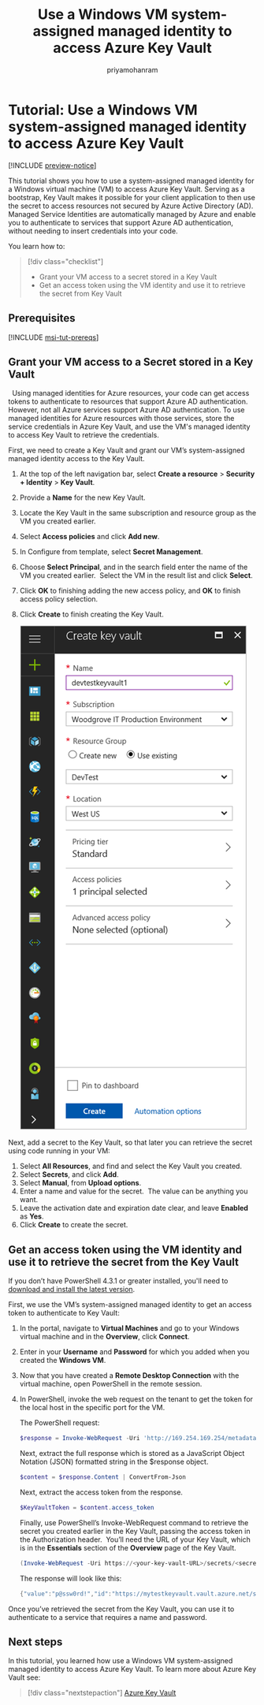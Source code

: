 ﻿---
title: Use a Windows VM system-assigned managed identity to access Azure Key Vault
description: A tutorial that walks you through the process of using a Windows VM system-assigned managed identity to access Azure Key Vault. 
services: active-directory
documentationcenter: ''
author: priyamohanram
manager: daveba
editor: daveba

ms.service: active-directory
ms.component: msi
ms.devlang: na
ms.topic: tutorial
ms.tgt_pltfrm: na
ms.workload: identity
ms.date: 11/20/2017
ms.author: priyamohanram
---

# Tutorial: Use a Windows VM system-assigned managed identity to access Azure Key Vault 

[!INCLUDE [preview-notice](../../../includes/active-directory-msi-preview-notice.md)]

This tutorial shows you how to use a system-assigned managed identity for a Windows virtual machine (VM) to access Azure Key Vault. Serving as a bootstrap, Key Vault makes it possible for your client application to then use the secret to access resources not secured by Azure Active Directory (AD). Managed Service Identities are automatically managed by Azure and enable you to authenticate to services that support Azure AD authentication, without needing to insert credentials into your code. 

You learn how to:


> [!div class="checklist"]
> * Grant your VM access to a secret stored in a Key Vault 
> * Get an access token using the VM identity and use it to retrieve the secret from Key Vault 

## Prerequisites

[!INCLUDE [msi-tut-prereqs](../../../includes/active-directory-msi-tut-prereqs.md)]

## Grant your VM access to a Secret stored in a Key Vault 
 
Using managed identities for Azure resources, your code can get access tokens to authenticate to resources that support Azure AD authentication.  However, not all Azure services support Azure AD authentication. To use managed identities for Azure resources with those services, store the service credentials in Azure Key Vault, and use the VM's managed identity to access Key Vault to retrieve the credentials. 

First, we need to create a Key Vault and grant our VM’s system-assigned managed identity access to the Key Vault.   

1. At the top of the left navigation bar, select **Create a resource** > **Security + Identity** > **Key Vault**.  
2. Provide a **Name** for the new Key Vault. 
3. Locate the Key Vault in the same subscription and resource group as the VM you created earlier. 
4. Select **Access policies** and click **Add new**. 
5. In Configure from template, select **Secret Management**. 
6. Choose **Select Principal**, and in the search field enter the name of the VM you created earlier.  Select the VM in the result list and click **Select**. 
7. Click **OK** to finishing adding the new access policy, and **OK** to finish access policy selection. 
8. Click **Create** to finish creating the Key Vault. 

    ![Alt image text](./media/msi-tutorial-windows-vm-access-nonaad/msi-blade.png)


Next, add a secret to the Key Vault, so that later you can retrieve the secret using code running in your VM: 

1. Select **All Resources**, and find and select the Key Vault you created. 
2. Select **Secrets**, and click **Add**. 
3. Select **Manual**, from **Upload options**. 
4. Enter a name and value for the secret.  The value can be anything you want. 
5. Leave the activation date and expiration date clear, and leave **Enabled** as **Yes**. 
6. Click **Create** to create the secret. 
 
## Get an access token using the VM identity and use it to retrieve the secret from the Key Vault  

If you don’t have PowerShell 4.3.1 or greater installed, you'll need to [download and install the latest version](https://docs.microsoft.com/powershell/azure/overview).

First, we use the VM’s system-assigned managed identity to get an access token to authenticate to Key Vault:
 
1. In the portal, navigate to **Virtual Machines** and go to your Windows virtual machine and in the **Overview**, click **Connect**.
2. Enter in your **Username** and **Password** for which you added when you created the **Windows VM**.  
3. Now that you have created a **Remote Desktop Connection** with the virtual machine, open PowerShell in the remote session.  
4. In PowerShell, invoke the web request on the tenant to get the token for the local host in the specific port for the VM.  

    The PowerShell request:
    
    ```powershell
    $response = Invoke-WebRequest -Uri 'http://169.254.169.254/metadata/identity/oauth2/token?api-version=2018-02-01&resource=https%3A%2F%2Fvault.azure.net' -Method GET -Headers @{Metadata="true"} 
    ```
    
    Next, extract the full response which is stored as a JavaScript Object Notation (JSON) formatted string in the $response object.  
    
    ```powershell
    $content = $response.Content | ConvertFrom-Json 
    ```
    
    Next, extract the access token from the response.  
    
    ```powershell
    $KeyVaultToken = $content.access_token 
    ```
    
    Finally, use PowerShell’s Invoke-WebRequest command to retrieve the secret you created earlier in the Key Vault, passing the access token in the Authorization header.  You’ll need the URL of your Key Vault, which is in the **Essentials** section of the **Overview** page of the Key Vault.  
    
    ```powershell
    (Invoke-WebRequest -Uri https://<your-key-vault-URL>/secrets/<secret-name>?api-version=2016-10-01 -Method GET -Headers @{Authorization="Bearer $KeyVaultToken"}).content 
    ```
    
    The response will look like this: 
    
    ```powershell
    {"value":"p@ssw0rd!","id":"https://mytestkeyvault.vault.azure.net/secrets/MyTestSecret/7c2204c6093c4d859bc5b9eff8f29050","attributes":{"enabled":true,"created":1505088747,"updated":1505088747,"recoveryLevel":"Purgeable"}} 
    ```
    
Once you’ve retrieved the secret from the Key Vault, you can use it to authenticate to a service that requires a name and password. 

## Next steps

In this tutorial, you learned how use a Windows VM system-assigned managed identity to access Azure Key Vault.  To learn more about Azure Key Vault see:

> [!div class="nextstepaction"]
>[Azure Key Vault](/azure/key-vault/key-vault-whatis)
